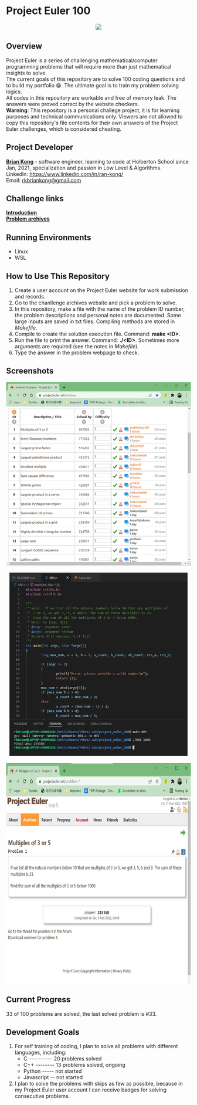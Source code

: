 # Project Euler 100

<div align="center"><img src="https://www.azquotes.com/picture-quotes/quote-logic-is-the-foundation-of-the-certainty-of-all-the-knowledge-we-acquire-leonhard-euler-71-54-35.jpg" width="700"></div>

## Overview
Project Euler is a series of challenging mathematical/computer programming problems that will require more than just mathematical insights to solve.\
The current goals of this repository are to solve 100 coding questions and to build my portfolio 😁. The ultimate goal is to train my problem solving logics.\
All codes in this repository are workable and free of memory leak. The answers were proved correct by the website checkers.\
**Warning**: This repository is a personal challege project, it is for learning purposes and technical communications only. Viewers are not allowed to copy this repository's file contents for their own answers of the Project Euler challenges, which is considered cheating.

## Project Developer
**[Brian Kong](https://github.com/rkbrian)** - software engineer, learning to code at Holberton School since Jan, 2021, specialization and passion in Low Level & Algorithms.\
LinkedIn: https://www.linkedin.com/in/ran-kong/ \
Email: rkbriankong@gmail.com

## Challenge links
[**Introduction**](https://projecteuler.net/about)\
[**Problem archives**](https://projecteuler.net/archives)

## Running Environments
 - Linux
 - WSL

## How to Use This Repository
1. Create a user account on the Project Euler website for work submission and records.
2. Go to the chanllenge archives website and pick a problem to solve.
3. In this repository, make a file with the name of the problem ID number, the problem descriptions and personal notes are documented. Some large inputs are saved in txt files. Compiling methods are stored in *Makefile*.
4. Compile to create the solution execution file. Command: **make \<ID>**.
5. Run the file to print the answer. Command: **./\<ID>**. Sometimes more arguments are required (see the notes in *Makefile*).
6. Type the answer in the problem webpage to check.

## Screenshots
<div align="center"><img src="https://github.com/rkbrian/project_euler_100/blob/main/project_euler_01.jpg" height="500"></div><br>
<div align="center"><img src="https://github.com/rkbrian/project_euler_100/blob/main/project_euler_001_execute.jpg" height="500"></div><br>
<div align="center"><img src="https://github.com/rkbrian/project_euler_100/blob/main/project_euler_001_web.jpg" height="600"></div>

## Current Progress
33 of 100 problems are solved, the last solved problem is #33.

## Development Goals
1. For self training of coding, I plan to solve all problems with different languages, including:
   - C ---------- 20 problems solved
   - C++ --------  13 problems solved, ongoing
   - Python ----- not started
   - Javascript -- not started
2. I plan to solve the problems with skips as few as possible, because in my Project Euler user account I can receive badges for solving consecutive problems.
